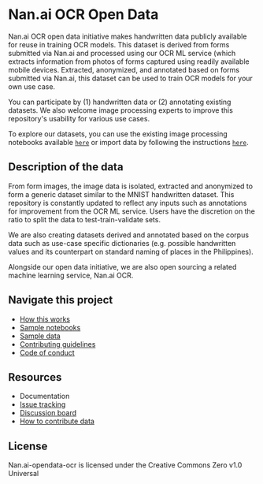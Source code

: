 # Nan.ai OCR Open Data
Nan.ai OCR open data initiative makes handwritten data publicly available for reuse in training OCR models. This dataset is derived from forms submitted via Nan.ai and processed using our OCR ML service (which extracts information from photos of forms captured using readily available mobile devices. Extracted, anonymized, and annotated based on forms submitted via Nan.ai, this dataset can be used to train OCR models for your own use case.

You can participate by (1) handwritten data or (2) annotating existing datasets. We also welcome image processing experts to improve this repository's usability for various use cases.

To explore our datasets, you can use the existing image processing notebooks available [`here`](https://github.com/Saphron-Asia/nan.ai-opendata-ocr/tree/main/notebooks) or import data by following the instructions [`here`](https://github.com/Saphron-Asia/nan.ai-opendata-ocr/blob/main/HOWTO.md).

## Description of the data
From form images, the image data is isolated, extracted and anonymized to form a generic dataset similar to the MNIST handwritten dataset. This repository is constantly updated to reflect any inputs such as annotations for improvement from the OCR ML service. Users have the discretion on the ratio to split the data to test-train-validate sets.

We are also creating datasets derived and annotated based on the corpus data such as use-case specific dictionaries (e.g. possible handwritten values and its counterpart on standard naming of places in the Philippines).

Alongside our open data initiative, we are also open sourcing a related machine learning service, Nan.ai OCR.

## Navigate this project
* [How this works](https://github.com/Saphron-Asia/nan.ai-opendata-ocr/blob/main/HOWTO.md)
* [Sample notebooks](https://github.com/Saphron-Asia/nan.ai-opendata-ocr/tree/main/notebooks)
* [Sample data](https://github.com/Saphron-Asia/nan.ai-opendata-ocr/tree/main/sample%20data)
* [Contributing guidelines](https://github.com/Saphron-Asia/nan.ai-opendata-ocr/blob/main/CONTRIBUTING.md) 
* [Code of conduct](https://github.com/Saphron-Asia/nan.ai-opendata-ocr/blob/main/CODEOFCODUCT.md)

## Resources
* Documentation
* [Issue tracking](https://github.com/Saphron-Asia/nan.ai-opendata-ocr/issues)
* [Discussion board](https://github.com/Saphron-Asia/nan.ai-opendata-ocr/discussions)
* [How to contribute data](https://github.com/Saphron-Asia/nan.ai-opendata-ocr/blob/main/CONTRIBUTING.md) 

## License
Nan.ai-opendata-ocr is licensed under the Creative Commons Zero v1.0 Universal
